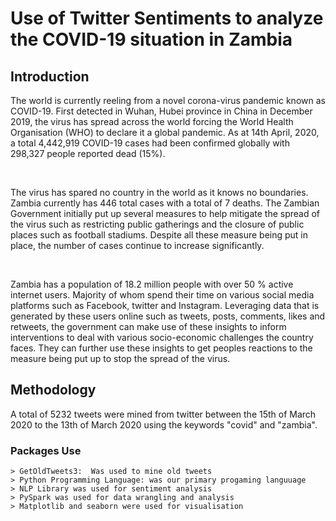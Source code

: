 # Use of  Twitter Sentiments to analyze the COVID-19 situation in Zambia

## Introduction

<p> The world is currently reeling from a novel corona-virus pandemic known as COVID-19. First detected in Wuhan, Hubei province in China in December 2019, the virus has spread across the world forcing the World Health Organisation (WHO) to declare it a global pandemic. As at 14th April, 2020, a total 4,442,919 COVID-19 cases had been confirmed globally with 298,327 people reported dead (15%).</p> 

 <p> The virus has spared no country in the world as it knows no boundaries. Zambia currently has 446 total cases with a total of 7 deaths. The Zambian Government initially put up several measures to help mitigate the spread of the virus such as restricting public gatherings and the closure of public places such as football stadiums. Despite all these measure being put in place, the number of cases continue to increase significantly.</p> 
 
 <p> Zambia has a population of 18.2 million people with over 50 % active internet users. Majority of whom spend their time on various social media platforms such as Facebook, twitter and Instagram. Leveraging data that is generated by these users online such as tweets, posts, comments, likes and retweets, the government can make use of these insights to inform interventions to deal with various socio-economic challenges the country faces. They can further use these insights to get peoples reactions to the measure being put up to stop the spread of the virus.</p> 
 
## Methodology
A total of 5232 tweets were mined from twitter between the 15th of March 2020 to the 13th of March 2020 using the keywords "covid" and "zambia".

### Packages Use
    > GetOldTweets3:  Was used to mine old tweets
    > Python Programming Language: was our primary progaming languuage
    > NLP Library was used for sentiment analysis
    > PySpark was used for data wrangling and analysis
    > Matplotlib and seaborn were used for visualisation
    
